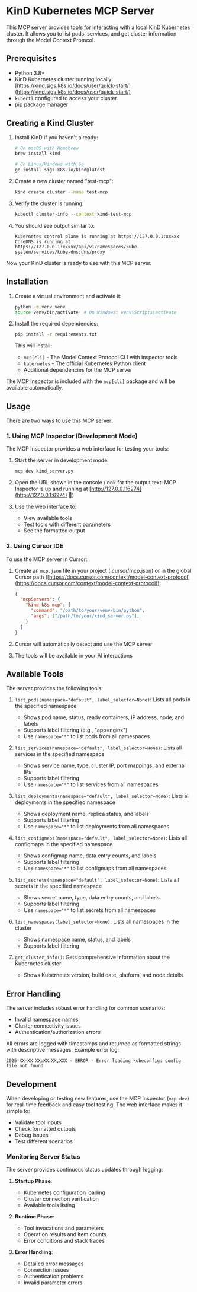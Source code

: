 # KinD Kubernetes MCP Server

This MCP server provides tools for interacting with a local KinD Kubernetes cluster. It allows you to list pods, services, and get cluster information through the Model Context Protocol.

## Prerequisites

- Python 3.8+
- KinD Kubernetes cluster running locally: [https://kind.sigs.k8s.io/docs/user/quick-start/](https://kind.sigs.k8s.io/docs/user/quick-start/)
- `kubectl` configured to access your cluster
- pip package manager

## Creating a Kind Cluster

1. Install KinD if you haven't already:

   ```bash
   # On macOS with Homebrew
   brew install kind

   # On Linux/Windows with Go
   go install sigs.k8s.io/kind@latest
   ```

2. Create a new cluster named "test-mcp":

   ```bash
   kind create cluster --name test-mcp
   ```

3. Verify the cluster is running:

   ```bash
   kubectl cluster-info --context kind-test-mcp
   ```

4. You should see output similar to:

   ```text
   Kubernetes control plane is running at https://127.0.0.1:xxxxx
   CoreDNS is running at https://127.0.0.1:xxxxx/api/v1/namespaces/kube-system/services/kube-dns:dns/proxy
   ```

Now your KinD cluster is ready to use with this MCP server.

## Installation

1. Create a virtual environment and activate it:

   ```bash
   python -m venv venv
   source venv/bin/activate  # On Windows: venv\Scripts\activate
   ```

2. Install the required dependencies:

   ```bash
   pip install -r requirements.txt
   ```

   This will install:

   - `mcp[cli]` - The Model Context Protocol CLI with inspector tools
   - `kubernetes` - The official Kubernetes Python client
   - Additional dependencies for the MCP server

The MCP Inspector is included with the `mcp[cli]` package and will be available automatically.

## Usage

There are two ways to use this MCP server:

### 1. Using MCP Inspector (Development Mode)

The MCP Inspector provides a web interface for testing your tools:

1. Start the server in development mode:

   ```bash
   mcp dev kind_server.py
   ```

2. Open the URL shown in the console (look for the output text: MCP Inspector is up and running at [http://127.0.0.1:6274](http://127.0.0.1:6274) 🚀)

3. Use the web interface to:
   - View available tools
   - Test tools with different parameters
   - See the formatted output

### 2. Using Cursor IDE

To use the MCP server in Cursor:

1. Create an `mcp.json` file in your project (.cursor/mcp.json) or in the global Cursor path ([https://docs.cursor.com/context/model-context-protocol](https://docs.cursor.com/context/model-context-protocol)):

   ```json
   {
     "mcpServers": {
       "kind-k8s-mcp": {
         "command": "/path/to/your/venv/bin/python",
         "args": ["/path/to/your/kind_server.py"],
       }
     }
   }
   ```

2. Cursor will automatically detect and use the MCP server

3. The tools will be available in your AI interactions

## Available Tools

The server provides the following tools:

1. `list_pods(namespace="default", label_selector=None)`: Lists all pods in the specified namespace
   - Shows pod name, status, ready containers, IP address, node, and labels
   - Supports label filtering (e.g., "app=nginx")
   - Use `namespace="*"` to list pods from all namespaces

2. `list_services(namespace="default", label_selector=None)`: Lists all services in the specified namespace
   - Shows service name, type, cluster IP, port mappings, and external IPs
   - Supports label filtering
   - Use `namespace="*"` to list services from all namespaces

3. `list_deployments(namespace="default", label_selector=None)`: Lists all deployments in the specified namespace
   - Shows deployment name, replica status, and labels
   - Supports label filtering
   - Use `namespace="*"` to list deployments from all namespaces

4. `list_configmaps(namespace="default", label_selector=None)`: Lists all configmaps in the specified namespace
   - Shows configmap name, data entry counts, and labels
   - Supports label filtering
   - Use `namespace="*"` to list configmaps from all namespaces

5. `list_secrets(namespace="default", label_selector=None)`: Lists all secrets in the specified namespace
   - Shows secret name, type, data entry counts, and labels
   - Supports label filtering
   - Use `namespace="*"` to list secrets from all namespaces

6. `list_namespaces(label_selector=None)`: Lists all namespaces in the cluster
   - Shows namespace name, status, and labels
   - Supports label filtering

7. `get_cluster_info()`: Gets comprehensive information about the Kubernetes cluster
   - Shows Kubernetes version, build date, platform, and node details

## Error Handling

The server includes robust error handling for common scenarios:

- Invalid namespace names
- Cluster connectivity issues
- Authentication/authorization errors

All errors are logged with timestamps and returned as formatted strings with descriptive messages. Example error log:

```text
2025-XX-XX XX:XX:XX,XXX - ERROR - Error loading kubeconfig: config file not found
```

## Development

When developing or testing new features, use the MCP Inspector (`mcp dev`) for real-time feedback and easy tool testing. The web interface makes it simple to:

- Validate tool inputs
- Check formatted outputs
- Debug issues
- Test different scenarios

### Monitoring Server Status

The server provides continuous status updates through logging:

1. **Startup Phase**:
   - Kubernetes configuration loading
   - Cluster connection verification
   - Available tools listing

2. **Runtime Phase**:
   - Tool invocations and parameters
   - Operation results and item counts
   - Error conditions and stack traces

3. **Error Handling**:
   - Detailed error messages
   - Connection issues
   - Authentication problems
   - Invalid parameter errors
